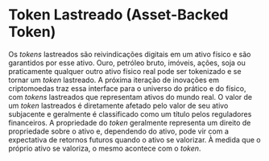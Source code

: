 # Token Lastreado (Asset-Backed Token)

Os _tokens_ lastreados são reivindicações digitais em um ativo físico e são garantidos por esse ativo. Ouro, petróleo bruto, imóveis, ações, soja ou praticamente qualquer outro ativo físico real pode ser tokenizado e se tornar um _token_ lastreado. A próxima iteração de inovações em criptomoedas traz essa interface para o universo do prático e do físico, com _tokens_ lastreados que representam ativos do mundo real. O valor de um _token_ lastreados é diretamente afetado pelo valor de seu ativo subjacente e geralmente é classificado como um título pelos reguladores financeiros. A propriedade do _token_ geralmente representa um direito de propriedade sobre o ativo e, dependendo do ativo, pode vir com a expectativa de retornos futuros quando o ativo se valorizar. À medida que o próprio ativo se valoriza, o mesmo acontece com o _token_.

